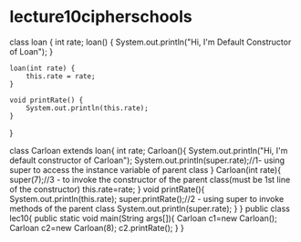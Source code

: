 # lecture10cipherschools

class loan {
    int rate;
    loan() {
        System.out.println("Hi, I'm Default Constructor of Loan");
    }

    loan(int rate) {
        this.rate = rate;
    }

    void printRate() {
        System.out.println(this.rate);
    }
}

class Carloan extends loan{
    int rate;
    Carloan(){
        System.out.println("Hi, I'm default constructor of Carloan");
        System.out.println(super.rate);//1- using super to access the instance variable of parent class
    }
    Carloan(int rate){
        super(7);//3 - to invoke the constructor of the parent class(must be 1st line of the constructor)
        this.rate=rate;
    }
    void printRate(){
        System.out.println(this.rate);
        super.printRate();//2 - using super to invoke methods of the parent class
        System.out.println(super.rate);
    }
}
public class lec10{
    public static void main(String args[]){
        Carloan c1=new Carloan();
        Carloan c2=new Carloan(8);
        c2.printRate();
    }
}
